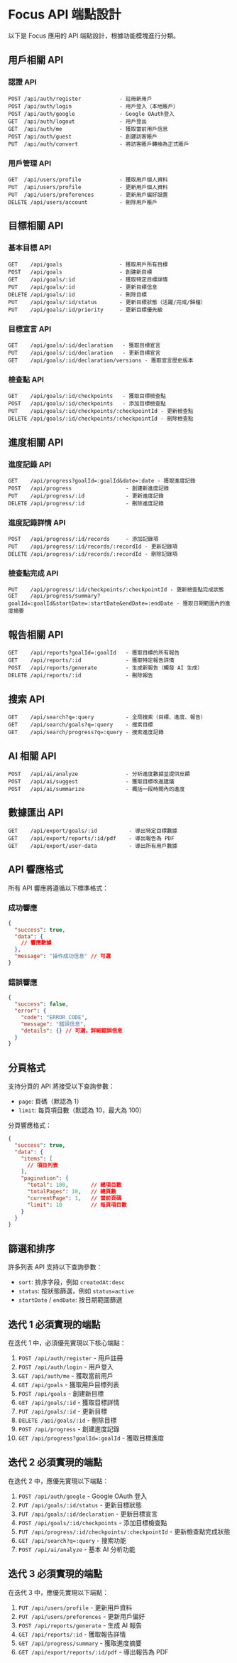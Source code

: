 # Focus API 端點設計

以下是 Focus 應用的 API 端點設計，根據功能模塊進行分類。

## 用戶相關 API

### 認證 API

```
POST /api/auth/register            - 註冊新用戶
POST /api/auth/login               - 用戶登入（本地賬戶）
POST /api/auth/google              - Google OAuth登入
GET  /api/auth/logout              - 用戶登出
GET  /api/auth/me                  - 獲取當前用戶信息
POST /api/auth/guest               - 創建訪客賬戶
PUT  /api/auth/convert             - 將訪客賬戶轉換為正式賬戶
```

### 用戶管理 API

```
GET  /api/users/profile            - 獲取用戶個人資料
PUT  /api/users/profile            - 更新用戶個人資料
PUT  /api/users/preferences        - 更新用戶偏好設置
DELETE /api/users/account          - 刪除用戶賬戶
```

## 目標相關 API

### 基本目標 API

```
GET    /api/goals                  - 獲取用戶所有目標
POST   /api/goals                  - 創建新目標
GET    /api/goals/:id              - 獲取特定目標詳情
PUT    /api/goals/:id              - 更新目標信息
DELETE /api/goals/:id              - 刪除目標
PUT    /api/goals/:id/status       - 更新目標狀態（活躍/完成/歸檔）
PUT    /api/goals/:id/priority     - 更新目標優先級
```

### 目標宣言 API

```
GET    /api/goals/:id/declaration   - 獲取目標宣言
PUT    /api/goals/:id/declaration   - 更新目標宣言
GET    /api/goals/:id/declaration/versions - 獲取宣言歷史版本
```

### 檢查點 API

```
GET    /api/goals/:id/checkpoints   - 獲取目標檢查點
POST   /api/goals/:id/checkpoints   - 添加目標檢查點
PUT    /api/goals/:id/checkpoints/:checkpointId - 更新檢查點
DELETE /api/goals/:id/checkpoints/:checkpointId - 刪除檢查點
```

## 進度相關 API

### 進度記錄 API

```
GET    /api/progress?goalId=:goalId&date=:date - 獲取進度記錄
POST   /api/progress                 - 創建新進度記錄
PUT    /api/progress/:id             - 更新進度記錄
DELETE /api/progress/:id             - 刪除進度記錄
```

### 進度記錄詳情 API

```
POST   /api/progress/:id/records     - 添加記錄項
PUT    /api/progress/:id/records/:recordId - 更新記錄項
DELETE /api/progress/:id/records/:recordId - 刪除記錄項
```

### 檢查點完成 API

```
PUT    /api/progress/:id/checkpoints/:checkpointId - 更新檢查點完成狀態
GET    /api/progress/summary?goalId=:goalId&startDate=:startDate&endDate=:endDate - 獲取日期範圍內的進度摘要
```

## 報告相關 API

```
GET    /api/reports?goalId=:goalId   - 獲取目標的所有報告
GET    /api/reports/:id              - 獲取特定報告詳情
POST   /api/reports/generate         - 生成新報告（觸發 AI 生成）
DELETE /api/reports/:id              - 刪除報告
```

## 搜索 API

```
GET    /api/search?q=:query          - 全局搜索（目標、進度、報告）
GET    /api/search/goals?q=:query    - 搜索目標
GET    /api/search/progress?q=:query - 搜索進度記錄
```

## AI 相關 API

```
POST   /api/ai/analyze               - 分析進度數據並提供反饋
POST   /api/ai/suggest               - 獲取目標改進建議
POST   /api/ai/summarize             - 概括一段時間內的進度
```

## 數據匯出 API

```
GET    /api/export/goals/:id          - 導出特定目標數據
GET    /api/export/reports/:id/pdf    - 導出報告為 PDF
GET    /api/export/user-data          - 導出所有用戶數據
```

## API 響應格式

所有 API 響應將遵循以下標準格式：

### 成功響應

```json
{
  "success": true,
  "data": {
    // 響應數據
  },
  "message": "操作成功信息" // 可選
}
```

### 錯誤響應

```json
{
  "success": false,
  "error": {
    "code": "ERROR_CODE",
    "message": "錯誤信息",
    "details": {} // 可選，詳細錯誤信息
  }
}
```

## 分頁格式

支持分頁的 API 將接受以下查詢參數：

- `page`: 頁碼（默認為 1）
- `limit`: 每頁項目數（默認為 10，最大為 100）

分頁響應格式：

```json
{
  "success": true,
  "data": {
    "items": [
      // 項目列表
    ],
    "pagination": {
      "total": 100,       // 總項目數
      "totalPages": 10,   // 總頁數
      "currentPage": 1,   // 當前頁碼
      "limit": 10         // 每頁項目數
    }
  }
}
```

## 篩選和排序

許多列表 API 支持以下查詢參數：

- `sort`: 排序字段，例如 `createdAt:desc`
- `status`: 按狀態篩選，例如 `status=active`
- `startDate` / `endDate`: 按日期範圍篩選

## 迭代 1 必須實現的端點

在迭代 1 中，必須優先實現以下核心端點：

1. `POST /api/auth/register` - 用戶註冊
2. `POST /api/auth/login` - 用戶登入
3. `GET /api/auth/me` - 獲取當前用戶
4. `GET /api/goals` - 獲取用戶目標列表
5. `POST /api/goals` - 創建新目標
6. `GET /api/goals/:id` - 獲取目標詳情
7. `PUT /api/goals/:id` - 更新目標
8. `DELETE /api/goals/:id` - 刪除目標
9. `POST /api/progress` - 創建進度記錄
10. `GET /api/progress?goalId=:goalId` - 獲取目標進度

## 迭代 2 必須實現的端點

在迭代 2 中，應優先實現以下端點：

1. `POST /api/auth/google` - Google OAuth 登入
2. `PUT /api/goals/:id/status` - 更新目標狀態
3. `PUT /api/goals/:id/declaration` - 更新目標宣言
4. `POST /api/goals/:id/checkpoints` - 添加目標檢查點
5. `PUT /api/progress/:id/checkpoints/:checkpointId` - 更新檢查點完成狀態
6. `GET /api/search?q=:query` - 搜索功能
7. `POST /api/ai/analyze` - 基本 AI 分析功能

## 迭代 3 必須實現的端點

在迭代 3 中，應優先實現以下端點：

1. `PUT /api/users/profile` - 更新用戶資料
2. `PUT /api/users/preferences` - 更新用戶偏好
3. `POST /api/reports/generate` - 生成 AI 報告
4. `GET /api/reports/:id` - 獲取報告詳情
5. `GET /api/progress/summary` - 獲取進度摘要
6. `GET /api/export/reports/:id/pdf` - 導出報告為 PDF 